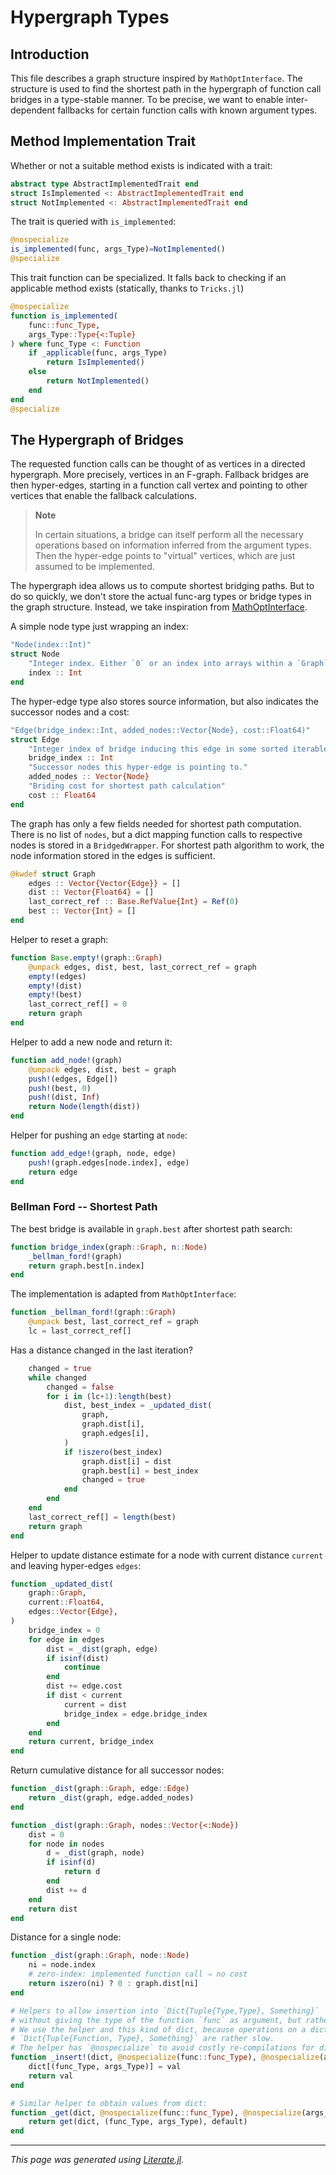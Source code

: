 # Hypergraph Types

## Introduction
This file describes a graph structure inspired by `MathOptInterface`.
The structure is used to find the shortest path in the hypergraph of function call bridges
in a type-stable manner.
To be precise, we want to enable inter-dependent fallbacks for certain function calls with
known argument types.

## Method Implementation Trait
Whether or not a suitable method exists is indicated with a trait:

````julia
abstract type AbstractImplementedTrait end
struct IsImplemented <: AbstractImplementedTrait end
struct NotImplemented <: AbstractImplementedTrait end
````

The trait is queried with `is_implemented`:

````julia
@nospecialize
is_implemented(func, args_Type)=NotImplemented()
@specialize
````

This trait function can be specialized. It falls back to checking if an applicable
method exists (statically, thanks to `Tricks.jl`)

````julia
@nospecialize
function is_implemented(
    func::func_Type,
    args_Type::Type{<:Tuple}
) where func_Type <: Function
    if _applicable(func, args_Type)
        return IsImplemented()
    else
        return NotImplemented()
    end
end
@specialize
````

## The Hypergraph of Bridges

The requested function calls can be thought of as vertices in a directed hypergraph.
More precisely, vertices in an F-graph.
Fallback bridges are then hyper-edges, starting in a function call vertex and
pointing to other vertices that enable the fallback calculations.

> **Note**
>
> In certain situations, a bridge can itself perform all the necessary operations
> based on information inferred from the argument types.
> Then the hyper-edge points to "virtual" vertices, which are just assumed to be implemented.

The hypergraph idea allows us to compute shortest bridging paths.
But to do so quickly, we don't store the actual func-arg types or bridge types
in the graph structure.
Instead, we take inspiration from
[MathOptInterface](https://github.com/jump-dev/MathOptInterface.jl/blob/master/src/Bridges/graph.jl).

A simple node type just wrapping an index:

````julia
"Node(index::Int)"
struct Node
    "Integer index. Either `0` or an index into arrays within a `Graph` object."
    index :: Int
end
````

The hyper-edge type also stores source information, but also indicates the
successor nodes and a cost:

````julia
"Edge(bridge_index::Int, added_nodes::Vector{Node}, cost::Float64)"
struct Edge
    "Integer index of bridge inducing this edge in some sorted iterable of bridges."
    bridge_index :: Int
    "Successor nodes this hyper-edge is pointing to."
    added_nodes :: Vector{Node}
    "Briding cost for shortest path calculation"
    cost :: Float64
end
````

The graph has only a few fields needed for shortest path computation.
There is no list of `nodes`, but a dict mapping function calls to respective nodes
is stored in a `BridgedWrapper`.
For shortest path algorithm to work, the node information stored in the edges is sufficient.

````julia
@kwdef struct Graph
    edges :: Vector{Vector{Edge}} = []
    dist :: Vector{Float64} = []
    last_correct_ref :: Base.RefValue{Int} = Ref(0)
    best :: Vector{Int} = []
end
````

Helper to reset a graph:

````julia
function Base.empty!(graph::Graph)
    @unpack edges, dist, best, last_correct_ref = graph
    empty!(edges)
    empty!(dist)
    empty!(best)
    last_correct_ref[] = 0
    return graph
end
````

Helper to add a new node and return it:

````julia
function add_node!(graph)
    @unpack edges, dist, best = graph
    push!(edges, Edge[])
    push!(best, 0)
    push!(dist, Inf)
    return Node(length(dist))
end
````

Helper for pushing an `edge` starting at `node`:

````julia
function add_edge!(graph, node, edge)
    push!(graph.edges[node.index], edge)
    return edge
end
````

### Bellman Ford -- Shortest Path

The best bridge is available in `graph.best` after shortest path search:

````julia
function bridge_index(graph::Graph, n::Node)
    _bellman_ford!(graph)
    return graph.best[n.index]
end
````

The implementation is adapted from `MathOptInterface`:

````julia
function _bellman_ford!(graph::Graph)
    @unpack best, last_correct_ref = graph
    lc = last_correct_ref[]
````

Has a distance changed in the last iteration?

````julia
    changed = true
    while changed
        changed = false
        for i in (lc+1):length(best)
            dist, best_index = _updated_dist(
                graph,
                graph.dist[i],
                graph.edges[i],
            )
            if !iszero(best_index)
                graph.dist[i] = dist
                graph.best[i] = best_index
                changed = true
            end
        end
    end
    last_correct_ref[] = length(best)
    return graph
end
````

Helper to update distance estimate for a node with current distance `current`
and leaving hyper-edges `edges`:

````julia
function _updated_dist(
    graph::Graph,
    current::Float64,
    edges::Vector{Edge},
)
    bridge_index = 0
    for edge in edges
        dist = _dist(graph, edge)
        if isinf(dist)
            continue
        end
        dist += edge.cost
        if dist < current
            current = dist
            bridge_index = edge.bridge_index
        end
    end
    return current, bridge_index
end
````

Return cumulative distance for all successor nodes:

````julia
function _dist(graph::Graph, edge::Edge)
    return _dist(graph, edge.added_nodes)
end

function _dist(graph::Graph, nodes::Vector{<:Node})
    dist = 0
    for node in nodes
        d = _dist(graph, node)
        if isinf(d)
            return d
        end
        dist += d
    end
    return dist
end
````

Distance for a single node:

````julia
function _dist(graph::Graph, node::Node)
    ni = node.index
    # zero-index: implemented function call ⇒ no cost
    return iszero(ni) ? 0 : graph.dist[ni]
end

# Helpers to allow insertion into `Dict{Tuple{Type,Type}, Something}`
# without giving the type of the function `func` as argument, but rather function itself.
# We use the helper and this kind of dict, because operations on a dict
# `Dict{Tuple{Function, Type}, Something}` are rather slow.
# The helper has `@nospecialize` to avoid costly re-compilations for different functions:
function _insert!(dict, @nospecialize(func::func_Type), @nospecialize(args_Type), val) where func_Type
    dict[(func_Type, args_Type)] = val
    return val
end

# Similar helper to obtain values from dict:
function _get(dict, @nospecialize(func::func_Type), @nospecialize(args_Type), default) where func_Type
    return get(dict, (func_Type, args_Type), default)
end
````

---

*This page was generated using [Literate.jl](https://github.com/fredrikekre/Literate.jl).*

